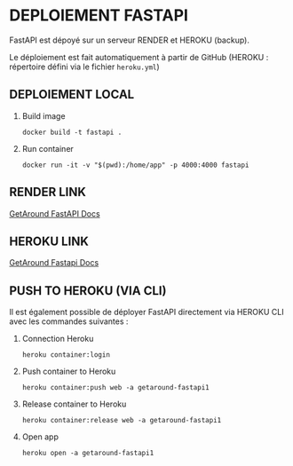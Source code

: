 # DEPLOIEMENT FASTAPI

FastAPI est dépoyé sur un serveur RENDER et HEROKU (backup). 

Le déploiement est fait automatiquement à partir de GitHub (HEROKU : répertoire défini via le fichier `heroku.yml`)


## DEPLOIEMENT LOCAL

1) Build image

    `docker build -t fastapi .`

2) Run container

    `docker run -it -v "$(pwd):/home/app" -p 4000:4000 fastapi`


## RENDER LINK

[GetAround FastAPI Docs](https://getaround-fastapi.onrender.com/docs)


## HEROKU LINK

[GetAround Fastapi Docs](https://getaround-fastapi1-f159113e9f42.herokuapp.com/docs)


## PUSH TO HEROKU (VIA CLI)

Il est également possible de déployer FastAPI directement via HEROKU CLI avec les commandes suivantes :

1)  Connection Heroku

    `heroku container:login`

2) Push container to Heroku

    `heroku container:push web -a getaround-fastapi1`

3) Release container to Heroku

    `heroku container:release web -a getaround-fastapi1`

4) Open app

    `heroku open -a getaround-fastapi1`